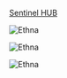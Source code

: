 [Sentinel HUB](https://apps.sentinel-hub.com/eo-browser/?zoom=11&lat=37.73814&lng=15.02174&themeId=DEFAULT-THEME&visualizationUrl=https%3A%2F%2Fservices.sentinel-hub.com%2Fogc%2Fwms%2Fbd86bcc0-f318-402b-a145-015f85b9427e&evalscript=Ly9WRVJTSU9OPTMKbGV0IG1pblZhbCA9IDAuMDsKbGV0IG1heFZhbCA9IDAuNDsKCmxldCB2aXogPSBuZXcgSGlnaGxpZ2h0Q29tcHJlc3NWaXN1YWxpemVyKG1pblZhbCwgbWF4VmFsKTsKCmZ1bmN0aW9uIHNldHVwKCkgewogIHJldHVybiB7CiAgICBpbnB1dDogWyJCMTIiLCAiQjhBIiwgIkIwNCIsImRhdGFNYXNrIl0sCiAgICBvdXRwdXQ6IHsgYmFuZHM6IDQgfQogIH07Cn0KCmZ1bmN0aW9uIGV2YWx1YXRlUGl4ZWwoc2FtcGxlcykgewogICAgbGV0IHZhbCA9IFtzYW1wbGVzLkIxMiwgc2FtcGxlcy5COEEsIHNhbXBsZXMuQjA0LHNhbXBsZXMuZGF0YU1hc2tdOwogICAgcmV0dXJuIHZpei5wcm9jZXNzTGlzdCh2YWwpOwp9&datasetId=S2L2A&fromTime=2022-06-06T00%3A00%3A00.000Z&toTime=2022-06-06T23%3A59%3A59.999Z&minQa=NaN&demSource3D=%22MAPZEN%22#custom-script)


![Ethna](https://github.com/SergeyShchus/Satellite-Imagery-Analysis-with-Python/blob/master/data/ethna/2022-06-06-00_00_2022-06-06-23_59_Sentinel-2_L2A_Custom_script.jpg?raw=true)

![Ethna](https://github.com/SergeyShchus/Satellite-Imagery-Analysis-with-Python/blob/master/data/ethna/2022-06-06-00_00_2022-06-06-23_59_Sentinel-2_L2A_Custom_script%20(2).jpg?raw=true)

![Ethna](https://github.com/SergeyShchus/Satellite-Imagery-Analysis-with-Python/blob/master/data/ethna/2022-06-06-00_00_2022-06-06-23_59_Sentinel-2_L2A_Custom_script%20(1).jpg?raw=true)
